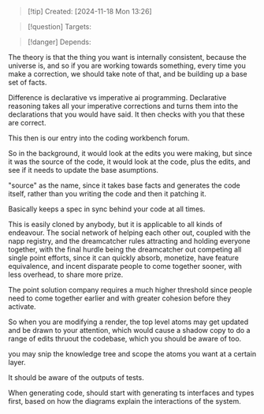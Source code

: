 
>[!tip] Created: [2024-11-18 Mon 13:26]

>[!question] Targets: 

>[!danger] Depends: 

The theory is that the thing you want is internally consistent, because the universe is, and so if you are working towards something, every time you make a correction, we should take note of that, and be building up a base set of facts.

Difference is declarative vs imperative ai programming.
Declarative reasoning takes all your imperative corrections and turns them into the declarations that you would have said.  It then checks with you that these are correct.

This then is our entry into the coding workbench forum.

So in the background, it would look at the edits you were making, but since it was the source of the code, it would look at the code, plus the edits, and see if it needs to update the base asumptions.

"source" as the name, since it takes base facts and generates the code itself, rather than you writing the code and then it patching it.

Basically keeps a spec in sync behind your code at all times.

This is easily cloned by anybody, but it is applicable to all kinds of endeavour.  The social network of helping each other out, coupled with the napp registry, and the dreamcatcher rules attracting and holding everyone together, with the final hurdle being the dreamcatcher out competing all single point efforts, since it can quickly absorb, monetize, have feature equivalence, and incent disparate people to come together sooner, with less overhead, to share more prize.

The point solution company requires a much higher threshold since people need to come together earlier and with greater cohesion before they activate.

So when you are modifying a render, the top level atoms may get updated and be drawn to your attention, which would cause a shadow copy to do a range of edits thruout the codebase, which you should be aware of too.

you may snip the knowledge tree and scope the atoms you want at a certain layer.

It should be aware of the outputs of tests.

When generating code, should start with generating ts interfaces and types first, based on how the diagrams explain the interactions of the system.